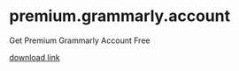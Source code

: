# premium.grammarly.account
Get Premium Grammarly Account Free

[download link]([https://github.com/howtofixsolution/premium.grammarly.account/commit/918f93eafb682ac8bdb9bc74040c61a0c7eb2284])

